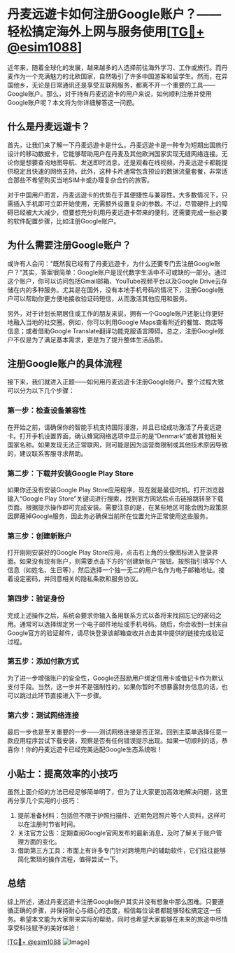 # 丹麦远遊卡如何注册Google账户？——轻松搞定海外上网与服务使用[[TG💪+ @esim1088](https://t.me/s/esim1088)]

近年来，随着全球化的发展，越来越多的人选择前往海外学习、工作或旅行。而丹麦作为一个充满魅力的北欧国家，自然吸引了许多中国游客和留学生。然而，在异国他乡，无论是日常通讯还是享受互联网服务，都离不开一个重要的工具——Google账户。那么，对于持有丹麦远遊卡的用户来说，如何顺利注册并使用Google账户呢？本文将为你详细解答这一问题。

## 什么是丹麦远遊卡？

首先，让我们来了解一下丹麦远遊卡是什么。丹麦远遊卡是一种专为短期出国旅行设计的移动数据卡，它能够帮助用户在丹麦及其他欧洲国家实现无缝网络连接。无论你是想要查询地图导航、发送即时消息，还是观看在线视频，丹麦远遊卡都能提供稳定且快速的网络支持。此外，这种卡片通常包含预设的数据流量套餐，非常适合那些不希望购买当地SIM卡或办理复杂合约的旅客。

对于中国用户而言，丹麦远遊卡的优势在于其便捷性与兼容性。大多数情况下，只需插入手机即可立即开始使用，无需额外设置复杂的参数。不过，尽管硬件上的障碍已经被大大减少，但要想充分利用丹麦远遊卡带来的便利，还需要完成一些必要的软件配置步骤，比如注册Google账户。

## 为什么需要注册Google账户？

或许有人会问：“既然我已经有了丹麦远遊卡，为什么还要专门去注册Google账户？”其实，答案很简单：Google账户是现代数字生活中不可或缺的一部分。通过这个账户，你可以访问包括Gmail邮箱、YouTube视频平台以及Google Drive云存储在内的多种服务。尤其是在国外，没有本地手机号码的情况下，注册Google账户可以帮助你更方便地接收验证码短信，从而激活其他应用和服务。

另外，对于计划长期居住或工作的朋友来说，拥有一个Google账户还能让你更好地融入当地的社交圈。例如，你可以利用Google Maps查看附近的餐馆、商店等信息；或者借助Google Translate翻译功能克服语言障碍。总之，注册Google账户不仅是为了满足基本需求，更是为了提升整体生活品质。

## 注册Google账户的具体流程

接下来，我们就进入正题——如何用丹麦远遊卡注册Google账户。整个过程大致可以分为以下几个步骤：

### 第一步：检查设备兼容性

在开始之前，请确保你的智能手机支持国际漫游，并且已经成功激活了丹麦远遊卡。打开手机设置界面，确认蜂窝网络选项中显示的是“Denmark”或者其他相关国家名称。如果发现无法正常联网，则可能是因为运营商限制或其他技术原因导致的，建议联系客服寻求帮助。

### 第二步：下载并安装Google Play Store

如果你还没有安装Google Play Store应用程序，现在就是最佳时机。打开浏览器输入“Google Play Store”关键词进行搜索，找到官方网站后点击链接跳转至下载页面。根据提示操作即可完成安装。需要注意的是，在某些地区可能会因为政策原因屏蔽掉Google服务，因此务必确保当前所在位置允许正常使用这些服务。

### 第三步：创建新账户

打开刚刚安装好的Google Play Store应用，点击右上角的头像图标进入登录界面。如果没有现有账户，则需要点击下方的“创建新账户”按钮。按照指引填写个人信息（如姓名、生日等），然后选择一个独一无二的用户名作为电子邮箱地址。接着设定密码，并同意相关的隐私条款和服务协议。

### 第四步：验证身份

完成上述操作之后，系统会要求你输入备用联系方式以备将来找回忘记的密码之用。通常可以选择绑定另一个电子邮件地址或手机号码。随后，你会收到一封来自Google官方的验证邮件，请尽快登录该邮箱查收并点击其中提供的链接完成验证过程。

### 第五步：添加付款方式

为了进一步增强账户的安全性，Google还鼓励用户绑定信用卡或借记卡作为默认支付手段。当然，这一步并不是强制性的，如果你暂时不想暴露财务信息的话，也可以跳过此环节直接进入下一步骤。

### 第六步：测试网络连接

最后一步也是至关重要的一步——测试网络连接是否正常。回到主菜单选择任意一款应用程序尝试下载安装，观察是否有任何错误提示出现。如果一切顺利的话，恭喜你！你的丹麦远遊卡已经完美适配Google生态系统啦！

## 小贴士：提高效率的小技巧

虽然上面介绍的方法已经足够简单明了，但为了让大家更加高效地解决问题，这里再分享几个实用的小技巧：

1. 提前准备材料：包括但不限于护照扫描件、近期免冠照片等个人资料，这样可以在注册时节省时间。
2. 关注官方公告：定期查阅Google官网发布的最新消息，及时了解关于账户管理方面的变化。
3. 借助第三方工具：市面上有许多专门针对跨境用户的辅助软件，它们往往能够简化繁琐的操作流程，值得尝试一下。

## 总结

综上所述，通过丹麦远遊卡注册Google账户其实并没有想象中那么困难。只要遵循正确的步骤，并保持耐心与细心的态度，相信每位读者都能够轻松搞定这一任务。希望本文能为大家带来实际的帮助，同时也希望大家能够在未来的旅途中尽情享受科技赋予的美好体验！

[[TG💪+ @esim1088](https://t.me/s/esim1088) ![Image](https://i.postimg.cc/4NQfJmqS/Snipaste-2025-05-13-00-14-12.png)]